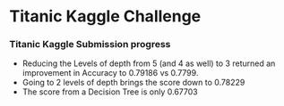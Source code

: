 # Titanic Kaggle Challenge
### Titanic Kaggle Submission progress
- Reducing the Levels of depth from 5 (and 4 as well) to 3 returned an improvement in Accuracy to 0.79186 vs 0.7799.
- Going to 2 levels of depth brings the score down to 0.78229
- The score from a Decision Tree is only 0.67703
